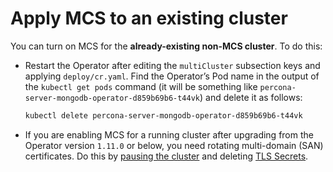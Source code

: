# Apply MCS to an existing cluster

You can turn on MCS for the **already-existing non-MCS cluster**. To do this:

- Restart the Operator after editing the `multiCluster` subsection
    keys and applying `deploy/cr.yaml`. Find the Operator’s Pod name in the
    output of the `kubectl get pods` command (it will be something like
    `percona-server-mongodb-operator-d859b69b6-t44vk`) and delete it as follows:

    ``` {.bash data-prompt="$" }
    kubectl delete percona-server-mongodb-operator-d859b69b6-t44vk
    ```

- If you are enabling MCS for a running cluster after upgrading from the
    Operator version `1.11.0` or below, you need rotating multi-domain (SAN)
    certificates. Do this by [pausing the cluster](pause.md) and
    deleting [TLS Secrets](TLS.md).
